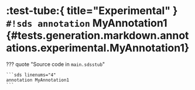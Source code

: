 # :test-tube:{ title="Experimental" } `#!sds annotation` MyAnnotation1 {#tests.generation.markdown.annotations.experimental.MyAnnotation1}

??? quote "Source code in `main.sdsstub`"

    ```sds linenums="4"
    annotation MyAnnotation1
    ```
